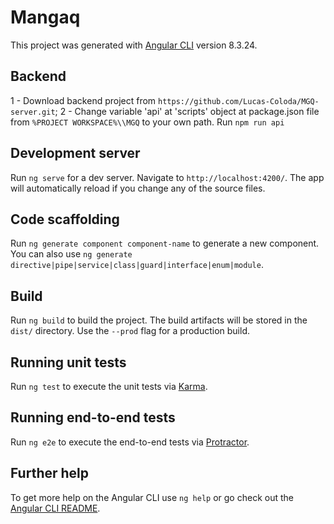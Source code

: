 # Mangaq

This project was generated with [Angular CLI](https://github.com/angular/angular-cli) version 8.3.24.

## Backend

1 - Download backend project from `https://github.com/Lucas-Coloda/MGQ-server.git`;
2 - Change variable 'api' at 'scripts' object at package.json file from `%PROJECT WORKSPACE%\\MGQ` to your own path.
Run `npm run api`  

## Development server

Run `ng serve` for a dev server. Navigate to `http://localhost:4200/`. The app will automatically reload if you change any of the source files.

## Code scaffolding

Run `ng generate component component-name` to generate a new component. You can also use `ng generate directive|pipe|service|class|guard|interface|enum|module`.

## Build

Run `ng build` to build the project. The build artifacts will be stored in the `dist/` directory. Use the `--prod` flag for a production build.

## Running unit tests

Run `ng test` to execute the unit tests via [Karma](https://karma-runner.github.io).

## Running end-to-end tests

Run `ng e2e` to execute the end-to-end tests via [Protractor](http://www.protractortest.org/).

## Further help

To get more help on the Angular CLI use `ng help` or go check out the [Angular CLI README](https://github.com/angular/angular-cli/blob/master/README.md).
